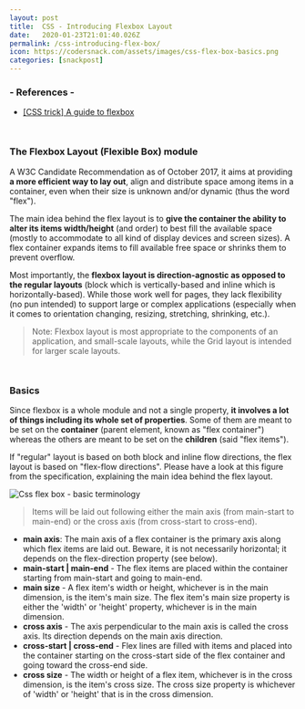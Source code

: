 ```yaml
---
layout: post
title:  CSS - Introducing Flexbox Layout
date:   2020-01-23T21:01:40.026Z
permalink: /css-introducing-flex-box/
icon: https://codersnack.com/assets/images/css-flex-box-basics.png
categories: [snackpost]
---
```


### - References -

- [[CSS trick] A guide to flexbox](https://css-tricks.com/snippets/css/a-guide-to-flexbox/)

``` ``` 
### The Flexbox Layout (Flexible Box) module

A W3C Candidate Recommendation as of October 2017, it aims at providing **a more efficient way to lay out**, align and distribute space among items in a container, even when their size is unknown and/or dynamic (thus the word "flex").

The main idea behind the flex layout is to **give the container the ability to alter its items width/height** (and order) to best fill the available space (mostly to accommodate to all kind of display devices and screen sizes). A flex container expands items to fill available free space or shrinks them to prevent overflow.

Most importantly, the **flexbox layout is direction-agnostic as opposed to the regular layouts** (block which is vertically-based and inline which is horizontally-based). While those work well for pages, they lack flexibility (no pun intended) to support large or complex applications (especially when it comes to orientation changing, resizing, stretching, shrinking, etc.).

> Note: Flexbox layout is most appropriate to the components of an application, and small-scale layouts, while the Grid layout is intended for larger scale layouts.

``` ``` 
### Basics

Since flexbox is a whole module and not a single property, **it involves a lot of things including its whole set of properties**. Some of them are meant to be set on the **container** (parent element, known as "flex container") whereas the others are meant to be set on the **children** (said "flex items").

If "regular" layout is based on both block and inline flow directions, the flex layout is based on "flex-flow directions". Please have a look at this figure from the specification, explaining the main idea behind the flex layout.

![Css flex box - basic terminology](https://codersnack.com/assets/images/css-flex-box-basics.png)

> Items will be laid out following either the main axis (from main-start to main-end) or the cross axis (from cross-start to cross-end).

- **main axis**: The main axis of a flex container is the primary axis along which flex items are laid out. Beware, it is not necessarily horizontal; it depends on the flex-direction property (see below).
- **main-start | main-end** - The flex items are placed within the container starting from main-start and going to main-end.
- **main size** - A flex item's width or height, whichever is in the main dimension, is the item's main size. The flex item's main size property is either the 'width' or 'height' property, whichever is in the main dimension.
- **cross axis** - The axis perpendicular to the main axis is called the cross axis. Its direction depends on the main axis direction.
- **cross-start | cross-end** - Flex lines are filled with items and placed into the container starting on the cross-start side of the flex container and going toward the cross-end side.
- **cross size** - The width or height of a flex item, whichever is in the cross dimension, is the item's cross size. The cross size property is whichever of 'width' or 'height' that is in the cross dimension.

